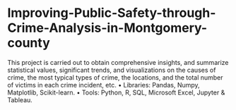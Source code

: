 # Improving-Public-Safety-through-Crime-Analysis-in-Montgomery-county

This project is carried out to obtain comprehensive insights, and summarize statistical values, significant trends, and visualizations on the causes of crime, the most typical types of crime, the locations, and the total number of victims in each crime incident, etc.
• Libraries: Pandas, Numpy, Matplotlib, Scikit-learn.
• Tools: Python, R, SQL, Microsoft Excel, Jupyter & Tableau.

